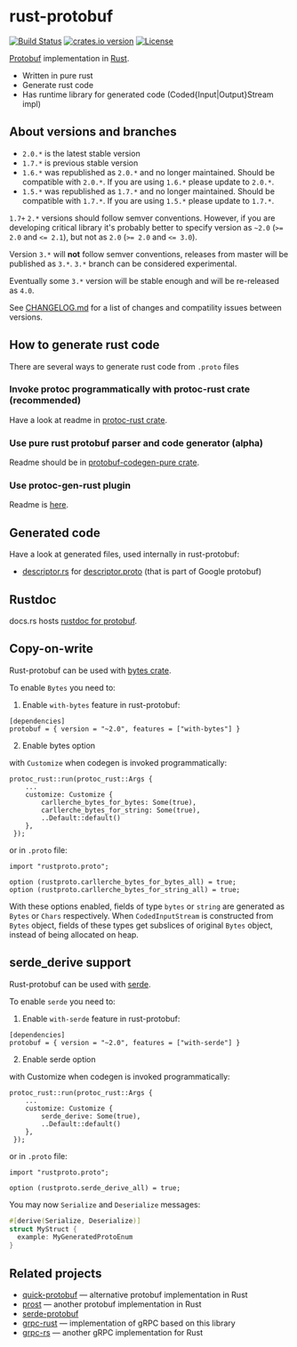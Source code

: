 rust-protobuf
=============

<!-- https://travis-ci.org/stepancheg/rust-protobuf.png -->
[![Build Status](https://img.shields.io/travis/stepancheg/rust-protobuf.svg)](https://travis-ci.org/stepancheg/rust-protobuf)
[![crates.io version](https://img.shields.io/crates/v/protobuf.svg)](https://crates.io/crates/protobuf)
[![License](https://img.shields.io/crates/l/protobuf.svg)](https://github.com/stepancheg/rust-protobuf/blob/master/LICENSE.txt)

[Protobuf](https://developers.google.com/protocol-buffers/docs/overview) implementation in [Rust](https://www.rust-lang.org/).

* Written in pure rust
* Generate rust code
* Has runtime library for generated code
  (Coded{Input|Output}Stream impl)

## About versions and branches

- `2.0.*` is the latest stable version
- `1.7.*` is previous stable version
- `1.6.*` was republished as `2.0.*` and no longer maintained. Should be compatible with `2.0.*`.
  If you are using `1.6.*` please update to `2.0.*`.
- `1.5.*` was republished as `1.7.*` and no longer maintained. Should be compatible with `1.7.*`.
  If you are using `1.5.*` please update to `1.7.*`.

`1.7+` `2.*` versions should follow semver conventions. However, if you are developing critical library
it's probably better to specify version as `~2.0` (`>= 2.0` and `<= 2.1`), but not as `2.0` (`>= 2.0` and `<= 3.0`).

Version `3.*` will **not** follow semver conventions, releases from master will be published as `3.*`.
`3.*` branch can be considered experimental.

Eventually some `3.*` version will be stable enough and will be re-released as `4.0`.

See [CHANGELOG.md](CHANGELOG.md) for a list of changes and compatility issues between versions.

## How to generate rust code

There are several ways to generate rust code from `.proto` files

### Invoke protoc programmatically with protoc-rust crate (recommended)

Have a look at readme in [protoc-rust crate](https://github.com/stepancheg/rust-protobuf/tree/master/protoc-rust).

### Use pure rust protobuf parser and code generator (alpha)

Readme should be in
[protobuf-codegen-pure crate](https://github.com/stepancheg/rust-protobuf/tree/master/protobuf-codegen-pure).

### Use protoc-gen-rust plugin

Readme is [here](https://github.com/stepancheg/rust-protobuf/tree/master/protobuf-codegen).

## Generated code

Have a look at generated files, used internally in rust-protobuf:

* [descriptor.rs](https://github.com/stepancheg/rust-protobuf/blob/master/protobuf/src/descriptor.rs)
  for [descriptor.proto](https://github.com/stepancheg/rust-protobuf/blob/master/proto/google/protobuf/descriptor.proto)
  (that is part of Google protobuf)

## Rustdoc

docs.rs hosts [rustdoc for protobuf](https://docs.rs/protobuf/*/protobuf/).

## Copy-on-write

Rust-protobuf can be used with [bytes crate](https://github.com/carllerche/bytes).

To enable `Bytes` you need to:

1. Enable `with-bytes` feature in rust-protobuf:

```
[dependencies]
protobuf = { version = "~2.0", features = ["with-bytes"] }
```

2. Enable bytes option

with `Customize` when codegen is invoked programmatically:

```
protoc_rust::run(protoc_rust::Args {
    ...
    customize: Customize {
        carllerche_bytes_for_bytes: Some(true),
        carllerche_bytes_for_string: Some(true),
        ..Default::default()
    },
 });
 ```

or in `.proto` file:

```
import "rustproto.proto";

option (rustproto.carllerche_bytes_for_bytes_all) = true;
option (rustproto.carllerche_bytes_for_string_all) = true;
```

With these options enabled, fields of type `bytes` or `string` are
generated as `Bytes` or `Chars` respectively. When `CodedInputStream` is constructed
from `Bytes` object, fields of these types get subslices of original `Bytes` object,
instead of being allocated on heap.

## serde_derive support

Rust-protobuf can be used with [serde](https://github.com/serde-rs/serde).

To enable `serde` you need to:

1. Enable `with-serde` feature in rust-protobuf:

```
[dependencies]
protobuf = { version = "~2.0", features = ["with-serde"] }
```

2. Enable serde option

with Customize when codegen is invoked programmatically:

```
protoc_rust::run(protoc_rust::Args {
    ...
    customize: Customize {
        serde_derive: Some(true),
        ..Default::default()
    },
 });
 ```

or in `.proto` file:

```
import "rustproto.proto";

option (rustproto.serde_derive_all) = true;
```

You may now `Serialize` and `Deserialize` messages:

```rs
#[derive(Serialize, Deserialize)]
struct MyStruct {
  example: MyGeneratedProtoEnum
}
```

## Related projects

* [quick-protobuf](https://github.com/tafia/quick-protobuf) — alternative protobuf implementation in Rust
* [prost](https://github.com/danburkert/prost) — another protobuf implementation in Rust
* [serde-protobuf](https://github.com/dflemstr/serde-protobuf)
* [grpc-rust](https://github.com/stepancheg/grpc-rust) — implementation of gRPC based on this library
* [grpc-rs](https://github.com/pingcap/grpc-rs/) — another gRPC implementation for Rust
